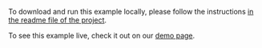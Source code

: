 To download and run this example locally, please follow the instructions [in the readme file of the project](https://github.com/acidb/mobiscroll-demos-react?tab=readme-ov-file#mobiscroll-react-demos).

To see this example live, check it out on our [demo page](https://demo.mobiscroll.com/react/agenda/event-hooks#).